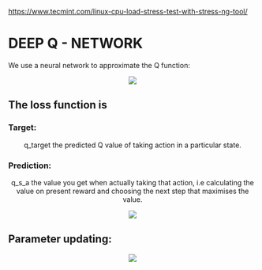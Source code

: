 https://www.tecmint.com/linux-cpu-load-stress-test-with-stress-ng-tool/
# DEEP Q - NETWORK
  We use a neural network to approximate the Q function:
  <p align = 'center'>
    <img src = 'https://miro.medium.com/max/296/1*HQZIdIrHlmsXGEd06zqi2A.png'>
  </p>
  
## The loss function is

### Target: 
  <p align = 'center'> q_target the predicted Q value of taking action in a particular state. </p>
  
### Prediction: 
  <p align = 'center'> q_s_a the value you get when actually taking that action, i.e calculating the value on present reward and choosing the next step that maximises the value.
  
<p align = 'center'>
    <img src = 'https://miro.medium.com/max/700/1*BL0PtvUiWsVkUUh-mhAbhg.png'>
</p>

## Parameter updating:

<p align = 'center'>
    <img src = 'https://miro.medium.com/max/700/1*sAtxRESVIxtGfY42gDP49A.png'>
</p>
  
